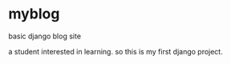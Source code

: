 # myblog
basic django blog site 

a student interested in learning. so this is my first django project.

